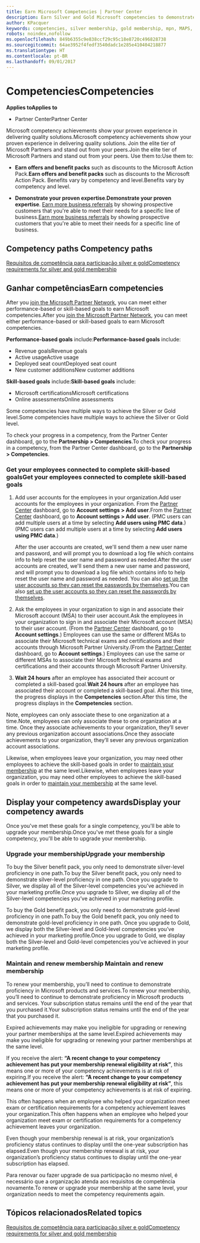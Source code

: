 ```yaml
---
title: Earn Microsoft Competencies | Partner Center
description: Earn Silver and Gold Microsoft competencies to demonstrate your proven expertise in delivering quality solutions in a specialized area of business
author: KPacquer
keywords: competencies, silver membership, gold membership, mpn, MAPS, proficiency
robots: noindex,nofollow
ms.openlocfilehash: 849b6355c9e838ccf29c95c18e8720c496828738
ms.sourcegitcommit: 64ae3952f4fedf3540dadc1e285e410404218877
ms.translationtype: HT
ms.contentlocale: pt-BR
ms.lasthandoff: 09/01/2017
---
```

<!--
•   FWLink https://go.microsoft.com/fwlink/?linkid=851080 : top of page
•   FWLink https://go.microsoft.com/fwlink/?linkid=851281: top of page (duplicate)
•   FWLink https://go.microsoft.com/fwlink/?linkid=851079: Competencies (#attainment_paths)
•   FWLink https://go.microsoft.com/fwlink/?linkid=851081: Maintain and renew membership (#maintain_membership)
•   FWLink https://go.microsoft.com/fwlink/?linkid=851082: Get your employees connected to complete skill-based goals (#associating_achievements)
•   FWLink https://go.microsoft.com/fwlink/?linkid=851083 : Achievement overrides (#achievement_override)
•   FWLink: https://go.microsoft.com/fwlink/?linkid=851236: UI link, goes to the place where you import new users. Temporarily points to the Partner Center homepage.
•   FWLink: https://go.microsoft.com/fwlink/?linkid=851607 :Will go to the docs page for Silver/Gold competency achievements. Currently goes to https://partnercenter.microsoft.com/partner/cloud-solution-provider 

 -->

# <a name="competencies"></a><span data-ttu-id="2a7ca-104">Competencies</span><span class="sxs-lookup"><span data-stu-id="2a7ca-104">Competencies</span></span>

**<span data-ttu-id="2a7ca-105">Applies to</span><span class="sxs-lookup"><span data-stu-id="2a7ca-105">Applies to</span></span>**
-  <span data-ttu-id="2a7ca-106">Partner Center</span><span class="sxs-lookup"><span data-stu-id="2a7ca-106">Partner Center</span></span>

<span data-ttu-id="2a7ca-107">Microsoft competency achievements show your proven experience in delivering quality solutions.</span><span class="sxs-lookup"><span data-stu-id="2a7ca-107">Microsoft competency achievements show your proven experience in delivering quality solutions.</span></span> <span data-ttu-id="2a7ca-108">Join the elite tier of Microsoft Partners and stand out from your peers.</span><span class="sxs-lookup"><span data-stu-id="2a7ca-108">Join the elite tier of Microsoft Partners and stand out from your peers.</span></span> <span data-ttu-id="2a7ca-109">Use them to:</span><span class="sxs-lookup"><span data-stu-id="2a7ca-109">Use them to:</span></span> 

*  <span data-ttu-id="2a7ca-110">**Earn offers and benefit packs** such as discounts to the Microsoft Action Pack.</span><span class="sxs-lookup"><span data-stu-id="2a7ca-110">**Earn offers and benefit packs** such as discounts to the Microsoft Action Pack.</span></span> <span data-ttu-id="2a7ca-111">Benefits vary by competency and level.</span><span class="sxs-lookup"><span data-stu-id="2a7ca-111">Benefits vary by competency and level.</span></span> 

*  <span data-ttu-id="2a7ca-112">**Demonstrate your proven expertise**.</span><span class="sxs-lookup"><span data-stu-id="2a7ca-112">**Demonstrate your proven expertise**.</span></span> <span data-ttu-id="2a7ca-113">[Earn more business referrals](referrals.md) by showing prospective customers that you're able to meet their needs for a specific line of business.</span><span class="sxs-lookup"><span data-stu-id="2a7ca-113">[Earn more business referrals](referrals.md) by showing prospective customers that you're able to meet their needs for a specific line of business.</span></span>

## <span data-ttu-id="2a7ca-114"><a href="" id="attainment_paths"></a> Competency paths</span><span class="sxs-lookup"><span data-stu-id="2a7ca-114"><a href="" id="attainment_paths"></a> Competency paths</span></span>

[<span data-ttu-id="2a7ca-115">Requisitos de competência para participação silver e gold</span><span class="sxs-lookup"><span data-stu-id="2a7ca-115">Competency requirements for silver and gold membership</span></span>](learn-about-competencies.md)

## <a name="earn-competencies"></a><span data-ttu-id="2a7ca-116">Ganhar competências</span><span class="sxs-lookup"><span data-stu-id="2a7ca-116">Earn competencies</span></span>

<span data-ttu-id="2a7ca-117">After you [join the Microsoft Partner Network](mpn-overview.md), you can meet either performance-based or skill-based goals to earn Microsoft competencies.</span><span class="sxs-lookup"><span data-stu-id="2a7ca-117">After you [join the Microsoft Partner Network](mpn-overview.md), you can meet either performance-based or skill-based goals to earn Microsoft competencies.</span></span> 

<span data-ttu-id="2a7ca-118">**Performance-based goals** include:</span><span class="sxs-lookup"><span data-stu-id="2a7ca-118">**Performance-based goals** include:</span></span> 
* <span data-ttu-id="2a7ca-119">Revenue goals</span><span class="sxs-lookup"><span data-stu-id="2a7ca-119">Revenue goals</span></span>
* <span data-ttu-id="2a7ca-120">Active usage</span><span class="sxs-lookup"><span data-stu-id="2a7ca-120">Active usage</span></span>
* <span data-ttu-id="2a7ca-121">Deployed seat count</span><span class="sxs-lookup"><span data-stu-id="2a7ca-121">Deployed seat count</span></span>
* <span data-ttu-id="2a7ca-122">New customer additions</span><span class="sxs-lookup"><span data-stu-id="2a7ca-122">New customer additions</span></span>

<span data-ttu-id="2a7ca-123">**Skill-based goals** include:</span><span class="sxs-lookup"><span data-stu-id="2a7ca-123">**Skill-based goals** include:</span></span> 
* <span data-ttu-id="2a7ca-124">Microsoft certifications</span><span class="sxs-lookup"><span data-stu-id="2a7ca-124">Microsoft certifications</span></span>
* <span data-ttu-id="2a7ca-125">Online assessments</span><span class="sxs-lookup"><span data-stu-id="2a7ca-125">Online assessments</span></span> 

<span data-ttu-id="2a7ca-126">Some competencies have multiple ways to achieve the Silver or Gold level.</span><span class="sxs-lookup"><span data-stu-id="2a7ca-126">Some competencies have multiple ways to achieve the Silver or Gold level.</span></span>

<span data-ttu-id="2a7ca-127">To check your progress in a competency, from the Partner Center dashboard, go to the **Partnership > Competencies**.</span><span class="sxs-lookup"><span data-stu-id="2a7ca-127">To check your progress in a competency, from the Partner Center dashboard, go to the **Partnership > Competencies**.</span></span> 

### <span data-ttu-id="2a7ca-128"><a href="" id="associating_achievements"></a>Get your employees connected to complete skill-based goals</span><span class="sxs-lookup"><span data-stu-id="2a7ca-128"><a href="" id="associating_achievements"></a>Get your employees connected to complete skill-based goals</span></span>

1.  <span data-ttu-id="2a7ca-129">Add user accounts for the employees in your organization.</span><span class="sxs-lookup"><span data-stu-id="2a7ca-129">Add user accounts for the employees in your organization.</span></span> <span data-ttu-id="2a7ca-130">From the [Partner Center](http://partnercenter.microsoft.com) dashboard, go to **Account settings > Add user**.</span><span class="sxs-lookup"><span data-stu-id="2a7ca-130">From the [Partner Center](http://partnercenter.microsoft.com) dashboard, go to **Account settings > Add user**.</span></span> <span data-ttu-id="2a7ca-131">(PMC users can add multiple users at a time by selecting **Add users using PMC data**.)</span><span class="sxs-lookup"><span data-stu-id="2a7ca-131">(PMC users can add multiple users at a time by selecting **Add users using PMC data**.)</span></span>

    <span data-ttu-id="2a7ca-132">After the user accounts are created, we'll send them a new user name and password, and will prompt you to download a log file which contains info to help reset the user name and password as needed.</span><span class="sxs-lookup"><span data-stu-id="2a7ca-132">After the user accounts are created, we'll send them a new user name and password, and will prompt you to download a log file which contains info to help reset the user name and password as needed.</span></span> <span data-ttu-id="2a7ca-133">You can also [set up the user accounts so they can reset the passwords by themselves](https://docs.microsoft.com/en-us/azure/active-directory/active-directory-passwords-getting-started).</span><span class="sxs-lookup"><span data-stu-id="2a7ca-133">You can also [set up the user accounts so they can reset the passwords by themselves](https://docs.microsoft.com/en-us/azure/active-directory/active-directory-passwords-getting-started).</span></span>

2. <span data-ttu-id="2a7ca-134">Ask the employees in your organization to sign in and associate their Microsoft account (MSA) to their user account.</span><span class="sxs-lookup"><span data-stu-id="2a7ca-134">Ask the employees in your organization to sign in and associate their Microsoft account (MSA) to their user account.</span></span> <span data-ttu-id="2a7ca-135">(From the [Partner Center](http://partnercenter.microsoft.com) dashboard, go to **Account settings**.) Employees can use the same or different MSAs to associate their Microsoft technical exams and certifications and their accounts through Microsoft Partner University.</span><span class="sxs-lookup"><span data-stu-id="2a7ca-135">(From the [Partner Center](http://partnercenter.microsoft.com) dashboard, go to **Account settings**.) Employees can use the same or different MSAs to associate their Microsoft technical exams and certifications and their accounts through Microsoft Partner University.</span></span>

3.  <span data-ttu-id="2a7ca-136">**Wait 24 hours** after an employee has associated their account or completed a skill-based goal.</span><span class="sxs-lookup"><span data-stu-id="2a7ca-136">**Wait 24 hours** after an employee has associated their account or completed a skill-based goal.</span></span> <span data-ttu-id="2a7ca-137">After this time, the progress displays in the **Competencies** section.</span><span class="sxs-lookup"><span data-stu-id="2a7ca-137">After this time, the progress displays in the **Competencies** section.</span></span>

<span data-ttu-id="2a7ca-138">Note, employees can only associate these to one organization at a time.</span><span class="sxs-lookup"><span data-stu-id="2a7ca-138">Note, employees can only associate these to one organization at a time.</span></span> <span data-ttu-id="2a7ca-139">Once they associate achievements to your organization, they’ll sever any previous organization account associations.</span><span class="sxs-lookup"><span data-stu-id="2a7ca-139">Once they associate achievements to your organization, they’ll sever any previous organization account associations.</span></span>

<span data-ttu-id="2a7ca-140">Likewise, when employees leave your organization, you may need other employees to achieve the skill-based goals in order to [maintain your membership](#maintaining_membership) at the same level.</span><span class="sxs-lookup"><span data-stu-id="2a7ca-140">Likewise, when employees leave your organization, you may need other employees to achieve the skill-based goals in order to [maintain your membership](#maintaining_membership) at the same level.</span></span>

## <a name="display-your-competency-awards"></a><span data-ttu-id="2a7ca-141">Display your competency awards</span><span class="sxs-lookup"><span data-stu-id="2a7ca-141">Display your competency awards</span></span>

<span data-ttu-id="2a7ca-142">Once you've met these goals for a single competency, you'll be able to upgrade your membership.</span><span class="sxs-lookup"><span data-stu-id="2a7ca-142">Once you've met these goals for a single competency, you'll be able to upgrade your membership.</span></span>

### <a name="upgrade-your-membership"></a><span data-ttu-id="2a7ca-143">Upgrade your membership</span><span class="sxs-lookup"><span data-stu-id="2a7ca-143">Upgrade your membership</span></span>

<span data-ttu-id="2a7ca-144">To buy the Silver benefit pack, you only need to demonstrate silver-level proficiency in one path.</span><span class="sxs-lookup"><span data-stu-id="2a7ca-144">To buy the Silver benefit pack, you only need to demonstrate silver-level proficiency in one path.</span></span> <span data-ttu-id="2a7ca-145">Once you upgrade to Silver, we display all of the Silver-level competencies you’ve achieved in your marketing profile.</span><span class="sxs-lookup"><span data-stu-id="2a7ca-145">Once you upgrade to Silver, we display all of the Silver-level competencies you’ve achieved in your marketing profile.</span></span> 

<span data-ttu-id="2a7ca-146">To buy the Gold benefit pack, you only need to demonstrate gold-level proficiency in one path.</span><span class="sxs-lookup"><span data-stu-id="2a7ca-146">To buy the Gold benefit pack, you only need to demonstrate gold-level proficiency in one path.</span></span> <span data-ttu-id="2a7ca-147">Once you upgrade to Gold, we display both the Silver-level and Gold-level competencies you’ve achieved in your marketing profile.</span><span class="sxs-lookup"><span data-stu-id="2a7ca-147">Once you upgrade to Gold, we display both the Silver-level and Gold-level competencies you’ve achieved in your marketing profile.</span></span> 

### <span data-ttu-id="2a7ca-148"><a href="" id="maintain_membership"></a> Maintain and renew membership</span><span class="sxs-lookup"><span data-stu-id="2a7ca-148"><a href="" id="maintain_membership"></a> Maintain and renew membership</span></span>

<span data-ttu-id="2a7ca-149">To renew your membership, you’ll need to continue to demonstrate proficiency in Microsoft products and services.</span><span class="sxs-lookup"><span data-stu-id="2a7ca-149">To renew your membership, you’ll need to continue to demonstrate proficiency in Microsoft products and services.</span></span> <span data-ttu-id="2a7ca-150">Your subscription status remains until the end of the year that you purchased it.</span><span class="sxs-lookup"><span data-stu-id="2a7ca-150">Your subscription status remains until the end of the year that you purchased it.</span></span>

<span data-ttu-id="2a7ca-151">Expired achievements may make you ineligible for upgrading or renewing your partner memberships at the same level.</span><span class="sxs-lookup"><span data-stu-id="2a7ca-151">Expired achievements may make you ineligible for upgrading or renewing your partner memberships at the same level.</span></span> 

<span data-ttu-id="2a7ca-152">If you receive the alert: **“A recent change to your competency achievement has put your membership renewal eligibility at risk”**, this means one or more of your competency achievements is at risk of expiring.</span><span class="sxs-lookup"><span data-stu-id="2a7ca-152">If you receive the alert: **“A recent change to your competency achievement has put your membership renewal eligibility at risk”**, this means one or more of your competency achievements is at risk of expiring.</span></span> 

<span data-ttu-id="2a7ca-153">This often happens when an employee who helped your organization meet exam or certification requirements for a competency achievement leaves your organization.</span><span class="sxs-lookup"><span data-stu-id="2a7ca-153">This often happens when an employee who helped your organization meet exam or certification requirements for a competency achievement leaves your organization.</span></span> 

<span data-ttu-id="2a7ca-154">Even though your membership renewal is at risk, your organization’s proficiency status continues to display until the one-year subscription has elapsed.</span><span class="sxs-lookup"><span data-stu-id="2a7ca-154">Even though your membership renewal is at risk, your organization’s proficiency status continues to display until the one-year subscription has elapsed.</span></span>

<span data-ttu-id="2a7ca-155">Para renovar ou fazer upgrade de sua participação no mesmo nível, é necessário que a organização atenda aos requisitos de competência novamente.</span><span class="sxs-lookup"><span data-stu-id="2a7ca-155">To renew or upgrade your membership at the same level, your organization needs to meet the competency requirements again.</span></span>

## <a name="related-topics"></a><span data-ttu-id="2a7ca-156">Tópicos relacionados</span><span class="sxs-lookup"><span data-stu-id="2a7ca-156">Related topics</span></span>

[<span data-ttu-id="2a7ca-157">Requisitos de competência para participação silver e gold</span><span class="sxs-lookup"><span data-stu-id="2a7ca-157">Competency requirements for silver and gold membership</span></span>](learn-about-competencies.md)
